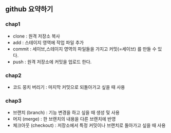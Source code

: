 
## github 요약하기

### chap1 
- clone : 원격 저장소 복사
- add : 스테이지 영역에 작업 파일 추가
- commit : 세이브,스테이지 영역의 파일들을 가지고 커밋(=세이브) 를 만들 수 있다.
- push : 원격 저장소에 커밋을 업로드 한다.

### chap2
- 코드 뭉치 버리기 : 마지막 커밋으로 되돌아가고 싶을 때 사용

### chap3 
- 브랜치 (branch) : 기능 변경을 하고 싶을 때 생성 및 사용
- 머지 (merge) : 한 브랜치의 내용을 다른 브랜치에 반영
- 체크아웃 (checkout) : 저장소에서 특정 커밋이나 브랜치로 돌아가고 싶을 때 사용
  
